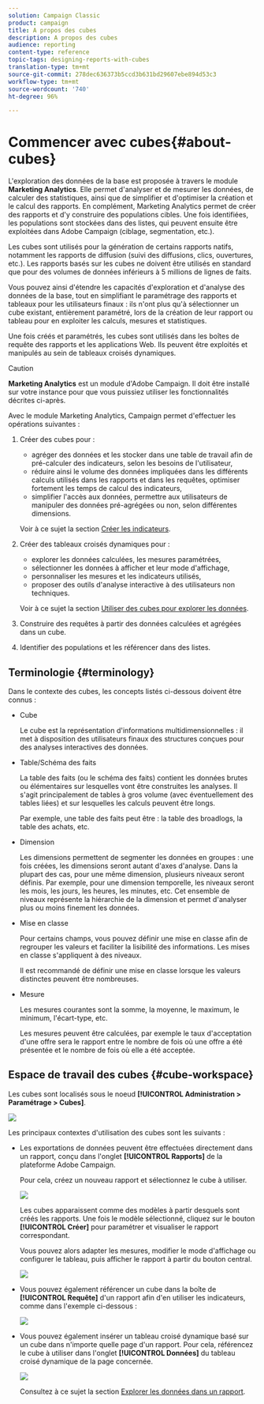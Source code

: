 ```yaml
---
solution: Campaign Classic
product: campaign
title: A propos des cubes
description: A propos des cubes
audience: reporting
content-type: reference
topic-tags: designing-reports-with-cubes
translation-type: tm+mt
source-git-commit: 278dec636373b5ccd3b631bd29607ebe894d53c3
workflow-type: tm+mt
source-wordcount: '740'
ht-degree: 96%

---
```



# Commencer avec cubes{#about-cubes}

L&#39;exploration des données de la base est proposée à travers le module **Marketing Analytics**. Elle permet d&#39;analyser et de mesurer les données, de calculer des statistiques, ainsi que de simplifier et d&#39;optimiser la création et le calcul des rapports. En complément, Marketing Analytics permet de créer des rapports et d&#39;y construire des populations cibles. Une fois identifiées, les populations sont stockées dans des listes, qui peuvent ensuite être exploitées dans Adobe Campaign (ciblage, segmentation, etc.).

Les cubes sont utilisés pour la génération de certains rapports natifs, notamment les rapports de diffusion (suivi des diffusions, clics, ouvertures, etc.). Les rapports basés sur les cubes ne doivent être utilisés en standard que pour des volumes de données inférieurs à 5 millions de lignes de faits.

Vous pouvez ainsi d&#39;étendre les capacités d&#39;exploration et d&#39;analyse des données de la base, tout en simplifiant le paramétrage des rapports et tableaux pour les utilisateurs finaux : ils n&#39;ont plus qu&#39;à sélectionner un cube existant, entièrement paramétré, lors de la création de leur rapport ou tableau pour en exploiter les calculs, mesures et statistiques.

Une fois créés et paramétrés, les cubes sont utilisés dans les boîtes de requête des rapports et les applications Web. Ils peuvent être exploités et manipulés au sein de tableaux croisés dynamiques.

>[!CAUTION]
>
>**Marketing Analytics** est un module d&#39;Adobe Campaign. Il doit être installé sur votre instance pour que vous puissiez utiliser les fonctionnalités décrites ci-après.

Avec le module Marketing Analytics, Campaign permet d&#39;effectuer les opérations suivantes :

1. Créer des cubes pour :

   * agréger des données et les stocker dans une table de travail afin de pré-calculer des indicateurs, selon les besoins de l&#39;utilisateur,
   * réduire ainsi le volume des données impliquées dans les différents calculs utilisés dans les rapports et dans les requêtes, optimiser fortement les temps de calcul des indicateurs,
   * simplifier l&#39;accès aux données, permettre aux utilisateurs de manipuler des données pré-agrégées ou non, selon différentes dimensions.

   Voir à ce sujet la section [Créer les indicateurs](../../reporting/using/creating-indicators.md).

1. Créer des tableaux croisés dynamiques pour :

   * explorer les données calculées, les mesures paramétrées,
   * sélectionner les données à afficher et leur mode d&#39;affichage,
   * personnaliser les mesures et les indicateurs utilisés,
   * proposer des outils d&#39;analyse interactive à des utilisateurs non techniques.

   Voir à ce sujet la section [Utiliser des cubes pour explorer les données](../../reporting/using/using-cubes-to-explore-data.md).

1. Construire des requêtes à partir des données calculées et agrégées dans un cube.
1. Identifier des populations et les référencer dans des listes.

## Terminologie {#terminology}

Dans le contexte des cubes, les concepts listés ci-dessous doivent être connus :

* Cube

   Le cube est la représentation d&#39;informations multidimensionnelles : il met à disposition des utilisateurs finaux des structures conçues pour des analyses interactives des données.

* Table/Schéma des faits

   La table des faits (ou le schéma des faits) contient les données brutes ou élémentaires sur lesquelles vont être construites les analyses. Il s&#39;agit principalement de tables à gros volume (avec éventuellement des tables liées) et sur lesquelles les calculs peuvent être longs.

   Par exemple, une table des faits peut être : la table des broadlogs, la table des achats, etc.

* Dimension

   Les dimensions permettent de segmenter les données en groupes : une fois créées, les dimensions seront autant d&#39;axes d&#39;analyse. Dans la plupart des cas, pour une même dimension, plusieurs niveaux seront définis. Par exemple, pour une dimension temporelle, les niveaux seront les mois, les jours, les heures, les minutes, etc. Cet ensemble de niveaux représente la hiérarchie de la dimension et permet d&#39;analyser plus ou moins finement les données.

* Mise en classe

   Pour certains champs, vous pouvez définir une mise en classe afin de regrouper les valeurs et faciliter la lisibilité des informations. Les mises en classe s&#39;appliquent à des niveaux.

   Il est recommandé de définir une mise en classe lorsque les valeurs distinctes peuvent être nombreuses.

* Mesure

   Les mesures courantes sont la somme, la moyenne, le maximum, le minimum, l&#39;écart-type, etc.

   Les mesures peuvent être calculées, par exemple le taux d&#39;acceptation d&#39;une offre sera le rapport entre le nombre de fois où une offre a été présentée et le nombre de fois où elle a été acceptée.

## Espace de travail des cubes {#cube-workspace}

Les cubes sont localisés sous le noeud **[!UICONTROL Administration > Paramétrage > Cubes]**.

![](assets/s_advuser_cube_node.png)

Les principaux contextes d&#39;utilisation des cubes sont les suivants :

* Les exportations de données peuvent être effectuées directement dans un rapport, conçu dans l&#39;onglet **[!UICONTROL Rapports]** de la plateforme Adobe Campaign.

   Pour cela, créez un nouveau rapport et sélectionnez le cube à utiliser.

   ![](assets/cube_create_new.png)

   Les cubes apparaissent comme des modèles à partir desquels sont créés les rapports. Une fois le modèle sélectionné, cliquez sur le bouton **[!UICONTROL Créer]** pour paramétrer et visualiser le rapport correspondant.

   Vous pouvez alors adapter les mesures, modifier le mode d&#39;affichage ou configurer le tableau, puis afficher le rapport à partir du bouton central.

   ![](assets/cube_display_new.png)

* Vous pouvez également référencer un cube dans la boîte de **[!UICONTROL Requête]** d&#39;un rapport afin d&#39;en utiliser les indicateurs, comme dans l&#39;exemple ci-dessous :

   ![](assets/s_advuser_query_using_a_cube.png)

* Vous pouvez également insérer un tableau croisé dynamique basé sur un cube dans n&#39;importe quelle page d&#39;un rapport. Pour cela, référencez le cube à utiliser dans l&#39;onglet **[!UICONTROL Données]** du tableau croisé dynamique de la page concernée.

   ![](assets/s_advuser_cube_in_report.png)

   Consultez à ce sujet la section [Explorer les données dans un rapport](../../reporting/using/using-cubes-to-explore-data.md#exploring-the-data-in-a-report).

